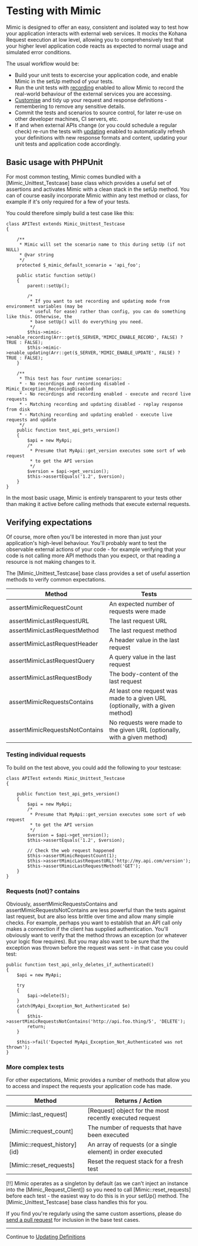 # Testing with Mimic

Mimic is designed to offer an easy, consistent and isolated way to test how your
application interacts with external web services. It mocks the Kohana Request
execution at low level, allowing you to comprehensively test that your higher
level application code reacts as expected to normal usage and simulated error
conditions.

The usual workflow would be:

* Build your unit tests to excercise your application code, and enable Mimic in
the setUp method of your tests.
* Run the unit tests with [recording](recording) enabled to allow Mimic to record the real-world
behaviour of the external services you are accessing.
* [Customise](customising) and tidy up your request and response definitions -
remembering to remove any sensitive details.
* Commit the tests and scenarios to source control, for later re-use on other
developer machines, CI servers, etc.
* If and when external APIs change (or you could schedule a regular check) re-run
the tests with [updating](updating) enabled to automatically refresh your
definitions with new response formats and content, updating your unit tests and
application code accordingly.

## Basic usage with PHPUnit

For most common testing, Mimic comes bundled with a [Mimic_Unittest_Testcase]
base class which provides a useful set of assertions and activates Mimic with
a clean stack in the setUp method. You can of course easily incorporate Mimic within
any test method or class, for example if it's only required for a few of your tests.

You could therefore simply build a test case like this:

    class APITest extends Mimic_Unittest_Testcase
    {
	
		/**
		 * Mimic will set the scenario name to this during setUp (if not NULL)
		 * @var string
		 */
		protected $_mimic_default_scenario = 'api_foo';

        public static function setUp()
        {
			parent::setUp();
			            
            /*
			 * If you want to set recording and updating mode from environment variables (may be
			 * useful for ease) rather than config, you can do something like this. Otherwise, the
			 * base setUp() will do everything you need.
			 */			 
			$this->mimic->enable_recording(Arr::get($_SERVER,'MIMIC_ENABLE_RECORD', FALSE) ? TRUE : FALSE);
			$this->mimic->enable_updating(Arr::get($_SERVER,'MIMIC_ENABLE_UPDATE', FALSE) ? TRUE : FALSE);
        }

        /**
         * This test has four runtime scenarios:
         * - No recordings and recording disabled - Mimic_Exception_RecordingDisabled
         * - No recordings and recording enabled - execute and record live requests
         * - Matching recording and updating disabled - replay response from disk
         * - Matching recording and updating enabled - execute live requests and update
         */
        public function test_api_gets_version()
        {
            $api = new MyApi;
            /*
             * Presume that MyApi::get_version executes some sort of web request
             * to get the API version
             */
            $version = $api->get_version();
            $this->assertEquals('1.2', $version);
        }
    }

In the most basic usage, Mimic is entirely transparent to your tests other than
making it active before calling methods that execute external requests.

## Verifying expectations

Of course, more often you'll be interested in more than just your application's
high-level behaviour. You'll probably want to test the observable external actions
of your code - for example verifying that your code is not calling more API methods
than you expect, or that reading a resource is not making changes to it.

The [Mimic_Unittest_Testcase] base class provides a set of useful assertion methods to
verify common expectations.

Method                        | Tests
------------------------------|--------
assertMimicRequestCount		  | An expected number of requests were made
assertMimicLastRequestURL	  | The last request URL
assertMimicLastRequestMethod  | The last request method
assertMimicLastRequestHeader  | A header value in the last request
assertMimicLastRequestQuery   | A query value in the last request
assertMimicLastRequestBody    | The body-content of the last request
assertMimicRequestsContains   | At least one request was made to a given URL (optionally, with a given method)
assertMimicRequestsNotContains| No requests were made to the given URL (optionally, with a given method)

### Testing individual requests
To build on the test above, you could add the following to your testcase:

    class APITest extends Mimic_Unittest_Testcase
    {
	
        public function test_api_gets_version()
        {
            $api = new MyApi;
            /*
             * Presume that MyApi::get_version executes some sort of web request
             * to get the API version
             */
            $version = $api->get_version();
            $this->assertEquals('1.2', $version);
			
			// Check the web request happened
			$this->assertMimicRequestCount(1);
			$this->assertMimicLastRequestURL('http://my.api.com/version');
			$this->assertMimicLastRequestMethod('GET');
        }
    }

### Requests (not)? contains
Obviously, assertMimicRequestsContains and assertMimicRequestsNotContains are less powerful than the tests against
last request, but are also less brittle over time and allow many simple checks. For example, perhaps you want to
establish that an API call only makes a connection if the client has supplied authentication. You'll obviously
want to verify that the method throws an exception (or whatever your logic flow requires). But you may also want
to be sure that the exception was thrown before the request was sent - in that case you could test:

    public function test_api_only_deletes_if_authenticated()
    {
		$api = new MyApi;
		
		try
		{
			$api->delete(5);
		}
		catch(MyApi_Exception_Not_Authenticated $e)
		{
			$this->assertMimicRequestsNotContains('http://api.foo.thing/5', 'DELETE');
			return;
		}
		
		$this->fail('Expected MyApi_Exception_Not_Authenticated was not thrown');
    }

### More complex tests

For other expectations, Mimic provides a number of methods that allow you to access and 
inspect the requests your application code has made.

Method                       | Returns / Action
-----------------------------|--------
[Mimic::last_request]        | [Request] object for the most recently executed request
[Mimic::request_count]       | The number of requests that have been executed
[Mimic::request_history]\(id)| An array of requests (or a single element) in order executed
[Mimic::reset_requests]      | Reset the request stack for a fresh test

[!!] Mimic operates as a singleton by default (as we can't inject an instance into
the [Mimic_Request_Client]) so you need to call [Mimic::reset_requests] before
each test - the easiest way to do this is in your setUp() method. The [Mimic_Unittest_Testcase]
base class handles this for you.

If you find you're regularly using the same custom assertions, please do [send a pull request](https://github.com/acoulton/mimic/pulls)
for inclusion in the base test cases.

---
Continue to [Updating Definitions](updating)